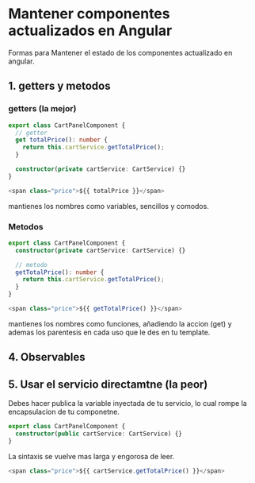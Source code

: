# Mantener componentes actualizados en Angular

Formas para Mantener el estado de los componentes actualizado en angular.

## 1. getters y metodos

### getters (la mejor)

```typescript
export class CartPanelComponent {
  // getter
  get totalPrice(): number {
    return this.cartService.getTotalPrice();
  }

  constructor(private cartService: CartService) {}
}
```

```js
<span class="price">${{ totalPrice }}</span>
```

mantienes los nombres como variables, sencillos y comodos.

### Metodos

```typescript
export class CartPanelComponent {
  constructor(private cartService: CartService) {}

  // metodo
  getTotalPrice(): number {
    return this.cartService.getTotalPrice();
  }
}
```

```js
<span class="price">${{ getTotalPrice() }}</span>
```

mantienes los nombres como funciones, añadiendo la accion (get) y ademas los parentesis en cada uso que le des en tu template.

## 4. Observables

## 5. Usar el servicio directamtne (la peor)

Debes hacer publica la variable inyectada de tu servicio, lo cual rompe la encapsulacion de tu componetne.

```typescript
export class CartPanelComponent {
  constructor(public cartService: CartService) {}
}
```

La sintaxis se vuelve mas larga y engorosa de leer.

```js
<span class="price">${{ cartService.getTotalPrice() }}</span>
```

